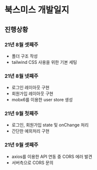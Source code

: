 # 북스미스 개발일지

## 진행상황

### 21년 8월 셋째주

-   폴더 구조 작성
-   tailwind CSS 사용을 위한 기본 세팅

### 21년 8월 넷째주

-   로그인 레이아웃 구현
-   회원가입 레이아웃 구현
-   mobx6를 이용한 user store 생성

### 21년 9월 첫째주

-   로그인, 회원가입 state 및 onChange 처리
-   간단한 예외처리 구현

### 21년 9월 셋째주

-   axios를 이용한 API 연동 중 CORS 에러 발견
-   서버측으로 CORS 문의
